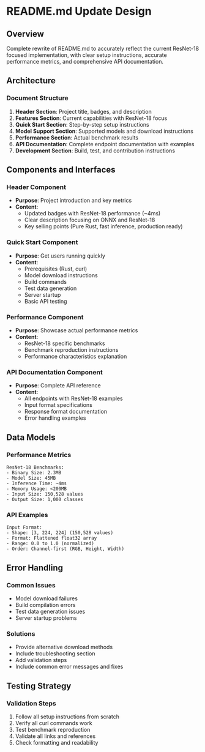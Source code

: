 # README.md Update Design

## Overview

Complete rewrite of README.md to accurately reflect the current ResNet-18 focused implementation, with clear setup instructions, accurate performance metrics, and comprehensive API documentation.

## Architecture

### Document Structure
1. **Header Section**: Project title, badges, and description
2. **Features Section**: Current capabilities with ResNet-18 focus
3. **Quick Start Section**: Step-by-step setup instructions
4. **Model Support Section**: Supported models and download instructions
5. **Performance Section**: Actual benchmark results
6. **API Documentation**: Complete endpoint documentation with examples
7. **Development Section**: Build, test, and contribution instructions

## Components and Interfaces

### Header Component
- **Purpose**: Project introduction and key metrics
- **Content**: 
  - Updated badges with ResNet-18 performance (~4ms)
  - Clear description focusing on ONNX and ResNet-18
  - Key selling points (Pure Rust, fast inference, production ready)

### Quick Start Component
- **Purpose**: Get users running quickly
- **Content**:
  - Prerequisites (Rust, curl)
  - Model download instructions
  - Build commands
  - Test data generation
  - Server startup
  - Basic API testing

### Performance Component
- **Purpose**: Showcase actual performance metrics
- **Content**:
  - ResNet-18 specific benchmarks
  - Benchmark reproduction instructions
  - Performance characteristics explanation

### API Documentation Component
- **Purpose**: Complete API reference
- **Content**:
  - All endpoints with ResNet-18 examples
  - Input format specifications
  - Response format documentation
  - Error handling examples

## Data Models

### Performance Metrics
```
ResNet-18 Benchmarks:
- Binary Size: 2.3MB
- Model Size: 45MB  
- Inference Time: ~4ms
- Memory Usage: <200MB
- Input Size: 150,528 values
- Output Size: 1,000 classes
```

### API Examples
```
Input Format:
- Shape: [3, 224, 224] (150,528 values)
- Format: Flattened float32 array
- Range: 0.0 to 1.0 (normalized)
- Order: Channel-first (RGB, Height, Width)
```

## Error Handling

### Common Issues
- Model download failures
- Build compilation errors
- Test data generation issues
- Server startup problems

### Solutions
- Provide alternative download methods
- Include troubleshooting section
- Add validation steps
- Include common error messages and fixes

## Testing Strategy

### Validation Steps
1. Follow all setup instructions from scratch
2. Verify all curl commands work
3. Test benchmark reproduction
4. Validate all links and references
5. Check formatting and readability